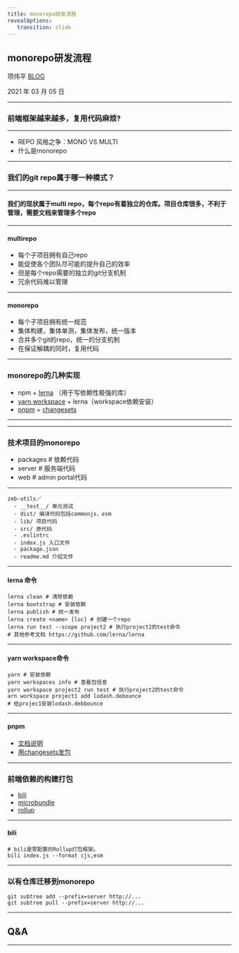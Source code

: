 ```yaml
---
title: monorepo研发流程
revealOptions: 
   transition: slide
---
```


## monorepo研发流程

项伟平 [BLOG](https://brandonxiang.vercel.app/)

2021 年 03 月 05 日

---

### 前端框架越来越多，复用代码麻烦?

---


- REPO 风格之争：MONO VS MULTI
- 什么是monorepo


---

### 我们的git repo属于哪一种模式？

---

#### 我们的现状属于multi repo，每个repo有着独立的仓库。项目仓库很多，不利于管理，需要文档来管理多个repo

---

#### multirepo

- 每个子项目拥有自己repo
- 能促使各个团队尽可能的提升自己的效率
- 但是每个repo需要的独立的git分支机制
- 冗余代码难以管理

---

#### monorepo

- 每个子项目拥有统一规范
- 集体构建，集体单测，集体发布，统一版本
- 合并多个git的repo，统一的分支机制
- 在保证解耦的同时，复用代码

---

### monorepo的几种实现

- npm + [lerna](https://github.com/lerna/lerna) （用于写依赖性极强的库）
- [yarn workspace](https://classic.yarnpkg.com/en/docs/cli/workspace/) + lerna（workspace依赖安装）
- [pnpm](https://pnpm.js.org/en/) + [changesets](https://www.npmjs.com/package/@changesets/cli)


---

<!-- .slide: data-background="white" data-background-image="https://keynote.vercel.app/assets/lerna-multiwebpack.png" data-background-size="contain" -->

---

### 技术项目的monorepo

- packages # 依赖代码
- server # 服务端代码
- web # admin portal代码

---

```
zeb-utils／
  - __test__/ 单元测试
  - dist/ 编译代码包括commonjs，esm
  - lib/ 项目代码
  - src/ 原代码
  - .eslintrc
  - index.js 入口文件
  - package.json 
  - readme.md 介绍文件
```

---

#### lerna 命令

```shell
lerna clean # 清除依赖
lerna bootstrap # 安装依赖
lerna publish # 统一发布
lerna create <name> [loc] # 创建一个repo
lerna run test --scope project2 # 执行project2的test命令
# 其他参考文档 https://github.com/lerna/lerna
```

---

#### yarn workspace命令

```shell
yarn # 安装依赖
yarn workspaces info # 查看包信息
yarn workspace project2 run test # 执行project2的test命令
arn workspace project1 add lodash.debounce 
# 给projec1安装lodash.debbounce
```

---

#### pnpm

- [文档说明](https://pnpm.js.org/en/workspaces)
- [用changesets发包](https://pnpm.js.org/en/using-changesets)

---

### 前端依赖的构建打包

- [bili](https://github.com/egoist/bili)
- [microbundle](https://github.com/developit/microbundle)
- [rollup](https://rollupjs.org/)

---

#### bili

```shell
# bili是零配置的Rollup打包框架。
bili index.js --format cjs,esm
```

---

### 以有仓库迁移到monorepo

```shell
git subtree add --prefix=server http://...
git subtree pull --prefix=server http://...
```

---

## Q&A

---

